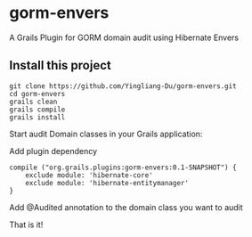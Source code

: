 # gorm-envers
A Grails Plugin for GORM domain audit using Hibernate Envers

## Install this project
```
git clone https://github.com/Yingliang-Du/gorm-envers.git
cd gorm-envers
grails clean
grails compile
grails install
```
Start audit Domain classes in your Grails application:

Add plugin dependency
```
compile ("org.grails.plugins:gorm-envers:0.1-SNAPSHOT") {
	exclude module: 'hibernate-core'
	exclude module: 'hibernate-entitymanager'
}
```

Add @Audited annotation to the domain class you want to audit

That is it!
